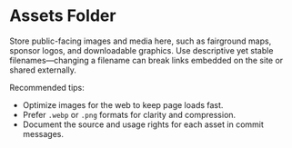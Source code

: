 # Assets Folder

Store public-facing images and media here, such as fairground maps, sponsor logos, and downloadable graphics. Use descriptive yet stable filenames—changing a filename can break links embedded on the site or shared externally.

Recommended tips:

- Optimize images for the web to keep page loads fast.
- Prefer `.webp` or `.png` formats for clarity and compression.
- Document the source and usage rights for each asset in commit messages.
